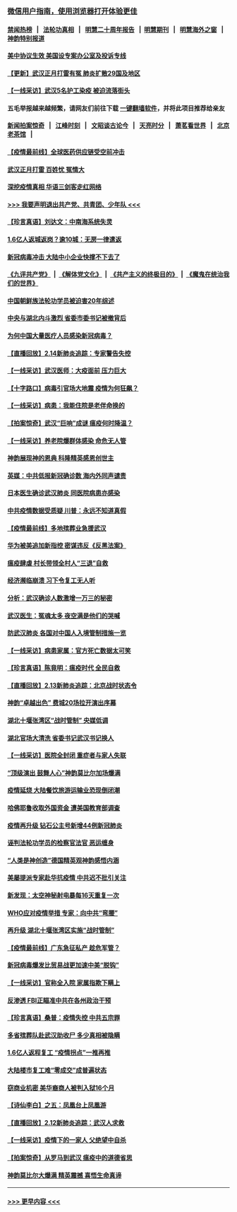 ### [微信用户指南，使用浏览器打开体验更佳](https://github.com/gfw-breaker/banned-news1/blob/master/indexes/wechat-guide.md?t=0)
#### [禁闻热榜](热点新闻.md?t=0)  &nbsp;&nbsp;|&nbsp;&nbsp; [法轮功真相](https://github.com/gfw-breaker/truth/blob/master/README.md?t=0) &nbsp;&nbsp;|&nbsp;&nbsp; [明慧二十周年报告](https://github.com/gfw-breaker/mh-reports/blob/master/README.md?t=0) &nbsp;&nbsp;|&nbsp;&nbsp;[明慧期刊](https://github.com/gfw-breaker/mh-qikan) &nbsp;&nbsp;|&nbsp;&nbsp; [明慧海外之窗](https://github.com/gfw-breaker/mh-news/blob/master/README.md?t=0) &nbsp;&nbsp;|&nbsp;&nbsp; [神韵特别报道](https://github.com/gfw-breaker/mh-news/blob/master/shenyun.md?t=0)
#### [美中协议生效 美国设专案办公室及投诉专线](../pages/nf4514/n11870266.md?t=02151355) 
#### [【更新】武汉正月打雷有冤 肺炎扩散29国及地区](../pages/nf4514/n11801312.md?t=02151355) 
#### [【一线采访】武汉5名护工染疫 被迫流落街头](../pages/nf4514/n11870054.md?t=02151355) 
#### 五毛举报越来越频繁，请网友们前往下载 [一键翻墙软件](https://github.com/gfw-breaker/ssr-accounts)，并将此项目推荐给亲友
#### [新闻拍案惊奇](https://github.com/gfw-breaker/banned-news1/blob/master/pages/link4.md) &nbsp;&nbsp;|&nbsp;&nbsp; [江峰时刻](https://github.com/gfw-breaker/banned-news1/blob/master/pages/link4.md) &nbsp;&nbsp;|&nbsp;&nbsp; [文昭谈古论今](https://github.com/gfw-breaker/banned-news1/blob/master/pages/link4.md) &nbsp;&nbsp;|&nbsp;&nbsp; [天亮时分](https://github.com/gfw-breaker/banned-news1/blob/master/pages/link4.md) &nbsp;&nbsp;|&nbsp;&nbsp; [萧茗看世界](https://github.com/gfw-breaker/banned-news1/blob/master/pages/link4.md) &nbsp;&nbsp;|&nbsp;&nbsp; [北京老茶馆](https://github.com/gfw-breaker/banned-news1/blob/master/pages/link4.md) &nbsp;&nbsp;|&nbsp;&nbsp; 
#### [【疫情最前线】全球医药供应链受空前冲击](../pages/nf4514/n11869614.md?t=02151355) 
#### [武汉正月打雷 百姓忧 冤情大](../pages/nf4514/n11869531.md?t=02151355) 
#### [深挖疫情真相 华语三剑客走红网络](../pages/nf4514/n11867482.md?t=02151355) 
#### [>>> 我要声明退出共产党、共青团、少年队 <<<](https://github.com/begood0513/goodnews/blob/master/quit/letter.md) 
#### [【珍言真语】刘达文：中南海系统失灵](../pages/nf4514/n11869465.md?t=02151355) 
#### [1.6亿人返城返岗？逾10城：无房一律遣返](../pages/nf4514/n11869360.md?t=02151355) 
#### [新冠病毒冲击 大陆中小企业快撑不下去了](../pages/nf4514/n11869259.md?t=02151355) 
#### [《九评共产党》](https://github.com/begood0513/9ping.md/blob/master/README.md) &nbsp;|&nbsp; [《解体党文化》](../../../../jtdwh.md/blob/master/README.md)  &nbsp;|&nbsp; [《共产主义的终极目的》](../../../../gczydzjmd.md/blob/master/README.md) &nbsp;|&nbsp; [《魔鬼在统治我们的世界》](../../../../mgztzwmdsj.md/blob/master/README.md) 
#### [中国朝鲜族法轮功学员被迫害20年综述](../pages/nf4514/n11846618.md?t=02151355) 
#### [中央与湖北内斗激烈 省委市委书记被撤背后](../pages/nf4514/n11868325.md?t=02151355) 
#### [为何中国大量医疗人员感染新冠病毒？](../pages/nf4514/n11869001.md?t=02151355) 
#### [【直播回放】2.14新肺炎追踪：专家警告失控](../pages/nf4514/n11868930.md?t=02151355) 
#### [【一线采访】武汉医师：大疫面前 压力巨大](../pages/nf4514/n11868829.md?t=02151355) 
#### [【十字路口】病毒引官场大地震 疫情为何狂飙？](../pages/nf4514/n11867660.md?t=02151355) 
#### [【一线采访】病患：我能住院是老伴命换的](../pages/nf4514/n11867769.md?t=02151355) 
#### [【拍案惊奇】武汉“巨响”成谜 瘟疫何时降温？](../pages/nf4514/n11867555.md?t=02151355) 
#### [【一线采访】养老院爆群体感染 命危无人管](../pages/nf4514/n11868341.md?t=02151355) 
#### [神韵展现神的恩典 科隆精英感恩创世主](../pages/nf4514/n11867850.md?t=02151355) 
#### [英媒：中共低报新冠确诊数 海内外同声谴责](../pages/nf4514/n11867421.md?t=02151355) 
#### [日本医生确诊武汉肺炎 同医院病患亦感染](../pages/nf4514/n11867779.md?t=02151355) 
#### [中共疫情数据受质疑 川普：永远不知道真假](../pages/nf4514/n11867195.md?t=02151355) 
#### [【疫情最前线】多地殡葬业急援武汉](../pages/nf4514/n11866914.md?t=02151355) 
#### [华为被美追加新指控 密谋违反《反黑法案》](../pages/nf4514/n11867191.md?t=02151355) 
#### [瘟疫肆虐 村长带领全村人“三退”自救](../pages/nf4514/n11861714.md?t=02151355) 
#### [经济濒临崩溃 习下令复工无人听](../pages/nf4514/n11867269.md?t=02151355) 
#### [分析：武汉确诊人数激增一万三的秘密](../pages/nf4514/n11866187.md?t=02151355) 
#### [武汉医生：冤魂太多 夜空满是他们的哭喊](../pages/nf4514/n11867107.md?t=02151355) 
#### [防武汉肺炎 各国对中国人入境管制措施一览](../pages/nf4514/n11838726.md?t=02151355) 
#### [【一线采访】病患家属：官方死亡数据太可笑](../pages/nf4514/n11866840.md?t=02151355) 
#### [【珍言真语】陈竟明：瘟疫时代 全民自救](../pages/nf4514/n11866765.md?t=02151355) 
#### [【直播回放】2.13新肺炎追踪：北京战时状态令](../pages/nf4514/n11866261.md?t=02151355) 
#### [神韵“卓越出色” 费城20场拉开演出序幕](../pages/nf4514/n11866232.md?t=02151355) 
#### [湖北十堰张湾区“战时管制” 央媒低调](../pages/nf4514/n11866013.md?t=02151355) 
#### [湖北官场大清洗 省委书记武汉书记换人](../pages/nf4514/n11865112.md?t=02151355) 
#### [【一线采访】医院全封闭 重症者与家人失联](../pages/nf4514/n11864778.md?t=02151355) 
#### [“顶级演出 鼓舞人心”神韵莫比尔加场爆满](../pages/nf4514/n11865855.md?t=02151355) 
#### [疫情延烧 大陆餐饮旅游运输业恐现倒闭潮](../pages/nf4514/n11865608.md?t=02151355) 
#### [哈佛耶鲁收取外国资金 遭美国教育部调查](../pages/nf4514/n11864950.md?t=02151355) 
#### [疫情再升级 钻石公主号新增44例新冠肺炎](../pages/nf4514/n11865033.md?t=02151355) 
#### [诬判法轮功学员的检察官法官 恶运缠身](../pages/nf4514/n11864380.md?t=02151355) 
#### [“人类是神创造”德国精英观神韵感悟内涵](../pages/nf4514/n11865185.md?t=02151355) 
#### [美屡提派专家赴华抗疫情 中共迟不批引关注](../pages/nf4514/n11864719.md?t=02151355) 
#### [新发现：太空神秘射电暴每16天重复一次](../pages/nf4514/n11864923.md?t=02151355) 
#### [WHO应对疫情举措 专家：向中共“弯腰”](../pages/nf4514/n11864727.md?t=02151355) 
#### [再升级 湖北十堰张湾区实施“战时管制”](../pages/nf4514/n11864771.md?t=02151355) 
#### [【疫情最前线】广东急征私产 趁危军管？](../pages/nf4514/n11864205.md?t=02151355) 
#### [新冠病毒爆发比贸易战更加速中美“脱钩”](../pages/nf4514/n11864470.md?t=02151355) 
#### [【一线采访】官称全入院 家属指欺下瞒上](../pages/nf4514/n11864466.md?t=02151355) 
#### [反渗透 FBI正瞄准中共在各州政治干预](../pages/nf4514/n11864300.md?t=02151355) 
#### [【珍言真语】桑普：疫情失控 中共五宗罪](../pages/nf4514/n11864157.md?t=02151355) 
#### [多省殡葬队赴武汉助收尸 多少真相被隐瞒](../pages/nf4514/n11864132.md?t=02151355) 
#### [1.6亿人返程复工 “疫情拐点”一推再推](../pages/nf4514/n11864186.md?t=02151355) 
#### [大陆楼市复工难“零成交”成普遍状态](../pages/nf4514/n11864106.md?t=02151355) 
#### [窃商业机密 美华裔商人被判入狱16个月](../pages/nf4514/n11863911.md?t=02151355) 
#### [【诗仙李白】之五：凤凰台上凤凰游](../pages/nf4514/n11825542.md?t=02151355) 
#### [【直播回放】2.12新肺炎追踪：武汉人求救](../pages/nf4514/n11863579.md?t=02151355) 
#### [【一线采访】疫情下的一家人 父绝望中自杀](../pages/nf4514/n11862799.md?t=02151355) 
#### [【拍案惊奇】从罗马到武汉 瘟疫中的道德省思](../pages/nf4514/n11862534.md?t=02151355) 
#### [神韵莫比尔大爆满 精英震撼 喜悟生命真谛](../pages/nf4514/n11863143.md?t=02151355) 

----
#### [ >>> 更早内容 <<< ](../indexes/nf4514-earlier.md)
